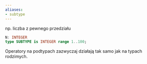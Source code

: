 ```yaml
---
aliases:
- subtype
---
```


np. liczba z pewnego przedziału
```Ada
N: INTEGER
type SUBTYPE is INTEGER range 1..100;
```

Operatory na podtypach zazwyczaj działają tak samo jak na typach rodzimych.